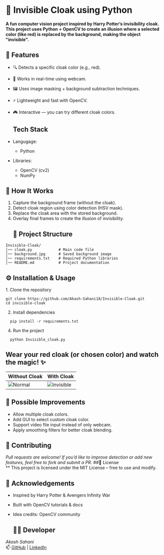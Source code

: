 # 🧥 Invisible Cloak using Python  
**A fun computer vision project inspired by Harry Potter’s invisibility cloak.
This project uses Python + OpenCV to create an illusion where a selected color (like red) is replaced by the background, making the object "invisible".**  

## 📌 Features

- 🔍 Detects a specific cloak color (e.g., red).
- 🎥 Works in real-time using webcam.
- 🖼️ Uses image masking + background subtraction techniques.
- ⚡ Lightweight and fast with OpenCV.
- 🎮 Interactive — you can try different cloak colors.

  ##  Tech Stack
- Langugage: 
  - Python
- Libraries:
   - OpenCV (cv2)
   - NumPy
## 🚀 How It Works
1. Capture the background frame (without the cloak).
2. Detect cloak region using color detection (HSV mask).
3. Replace the cloak area with the stored background.
4. Overlay final frames to create the illusion of invisibility.
   ## 📂 Project Structure
 ``` text
Invisible-Cloak/
│── cloak.py            # Main code file
│── background.jpg      # Saved background image
│── requirements.txt    # Required Python libraries
│── README.md           # Project documentation
```
## ⚙️ Installation & Usage
1️. Clone the repository
```text
git clone https://github.com/Akash-Sahani18/Invisible-Cloak.git
cd invisible-cloak
```
2. Install dependencies
```text
  pip install -r requirements.txt
```
4. Run the project
```text
  python Invisible_cloak.py
```
## Wear your red cloak (or chosen color) and watch the magic! ✨
| Without Cloak                                              | With Cloak                                                             |
| ---------------------------------------------------------- | ---------------------------------------------------------------------- |
| ![Normal](https://via.placeholder.com/250x150?text=Person) | ![Invisible](https://via.placeholder.com/250x150?text=Invisible+Cloak) |

## 🧩 Possible Improvements

- Allow multiple cloak colors.
- Add GUI to select custom cloak color.
- Support video file input instead of only webcam.
- Apply smoothing filters for better cloak blending.
## 🤝 Contributing  
  *Pull requests are welcome! If you’d like to improve detection or add new features, feel free to fork and submit a PR.*
  ##📜 License    
** This project is licensed under the MIT License – free to use and modify.

## 🌟 Acknowledgements
- Inspired by Harry Potter & Avengers Infinity War
- Built with OpenCV tutorials & docs
- Idea credits: OpenCV community

  ## 🧑‍💻 Developer  
*Akash Sahani*  
📫 [GitHub](https://github.com/Akash-Sahani18) | [LinkedIn](https://www.linkedin.com/in/akash-sahani-440147243)
  
   

  
